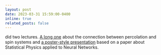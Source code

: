 ```yaml
---
layout: post
date: 2023-03-31 15:59:00-0400
inline: true
related_posts: false
---
```


did two lectures. [A long one](https://simonegiancola09.github.io/talks/2023-03-23-talk-5) about the connection between percolation and spin systems and [a poster-style presentation](https://simonegiancola09.github.io/talks/2023-03-30-talk-6) based on a paper about Statistical Physics applied to Neural Networks. 
